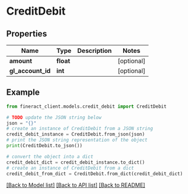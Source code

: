# CreditDebit


## Properties

Name | Type | Description | Notes
------------ | ------------- | ------------- | -------------
**amount** | **float** |  | [optional] 
**gl_account_id** | **int** |  | [optional] 

## Example

```python
from fineract_client.models.credit_debit import CreditDebit

# TODO update the JSON string below
json = "{}"
# create an instance of CreditDebit from a JSON string
credit_debit_instance = CreditDebit.from_json(json)
# print the JSON string representation of the object
print(CreditDebit.to_json())

# convert the object into a dict
credit_debit_dict = credit_debit_instance.to_dict()
# create an instance of CreditDebit from a dict
credit_debit_from_dict = CreditDebit.from_dict(credit_debit_dict)
```
[[Back to Model list]](../README.md#documentation-for-models) [[Back to API list]](../README.md#documentation-for-api-endpoints) [[Back to README]](../README.md)


